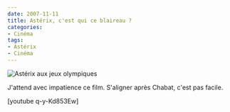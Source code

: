 ```yaml
---
date: 2007-11-11
title: Astérix, c'est qui ce blaireau ?
categories:
- Cinéma
tags:
- Astérix
- Cinéma
---
```

<img src="https://dlgjp9x71cipk.cloudfront.net/2007/11/asterix.png" alt="Astérix aux jeux olympiques" />

J'attend avec impatience ce film. S'aligner après Chabat, c'est pas facile.

<!--more-->

[youtube q-y-Kd853Ew]
